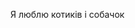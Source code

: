 <!DOCTYPE html>
<html lang="en">
<head>
    <meta charset="UTF-8">
    <meta name="viewport" content="width=device-width, initial-scale=1.0">

Я люблю котиків і собачок
</head>
<body>
      <script src="javka.js"></script>
</body>
</html>
